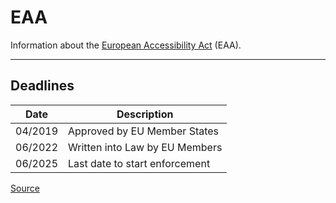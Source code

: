 # EAA

Information about the [European Accessibility Act](https://ec.europa.eu/social/main.jsp?catId=1202&intPageId=5581&langId=en) (EAA).

---

## Deadlines

| Date         | Description                   |
| ------------ | ------------------------------|
| 04/2019      | Approved by EU Member States  |
| 06/2022      | Written into Law by EU Members|
| 06/2025      | Last date to start enforcement|

[Source](https://abilitynet.org.uk/news-blogs/when-will-european-accessibility-act-take-effect)